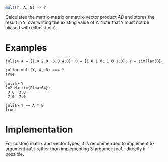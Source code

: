 ```julia
mul!(Y, A, B) -> Y
```

Calculates the matrix-matrix or matrix-vector product $A B$ and stores the result in `Y`, overwriting the existing value of `Y`. Note that `Y` must not be aliased with either `A` or `B`.

# Examples

```jldoctest
julia> A = [1.0 2.0; 3.0 4.0]; B = [1.0 1.0; 1.0 1.0]; Y = similar(B);

julia> mul!(Y, A, B) === Y
true

julia> Y
2×2 Matrix{Float64}:
 3.0  3.0
 7.0  7.0

julia> Y == A * B
true
```

# Implementation

For custom matrix and vector types, it is recommended to implement 5-argument `mul!` rather than implementing 3-argument `mul!` directly if possible.
